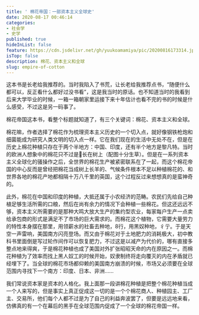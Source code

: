 ```yaml
---
title: ' 棉花帝国：一部资本主义全球史'
date: 2020-08-17 00:46:14
categories:
- 社会学
- 史学
published: true
hideInList: false
feature: https://cdn.jsdelivr.net/gh/yuukoamamiya/pic/20200816173314.jpg
isTop: false
description: 棉花、资本主义和全球 
slug: empire-of-cotton
---
```

这本书是长老给我推荐的。当时我陷入了书荒，让长老给我推荐点书，“随便什么都可以，反正看什么都好过没书看”，这是我当时的原话。也不知道当时的我看到后来大学毕业的时候，一箱一箱朝家里运接下来十年估计也看不完的书的时候是什么感受，不过这是另一码事了。

<!-- more -->

棉花帝国这本书，看整个标题就知道了，有三个关键词：棉花、资本主义和全球。

棉花嘛，作者选择了棉花作为梳理资本主义历史的一个切入点，就好像钢铁枪炮和细菌能成为研究人类文明的切入点一样。它在我们现在的生活中无处不在，但是在历史上棉花种植只存在于两个半地方：中国、印度，还有半个地方是黎凡特。当时的欧洲人想象中的棉花只不过是🐏长在树上（配图十分生草）。但是在一系列资本主义全球化的骚操作之后，全世界的棉花生产被紧密联系在了一起，而这个棉花帝国的中心反而是曾经把棉花当成树上长羊的、气候条件根本不足以种植棉花的、和世界各地的棉花产地都相隔十万八千里的英国，这个过程反过来想想真的是蛮神奇的。

此外，棉花在中国和印度的种植，大抵还属于小农经济的范畴。农民们先给自己种植足够生活所需的口粮，然后在尚有余力的情况下会种植一些棉花。但这还远远不够，资本主义所需要的是那种大鸣大放大生产的集约型农业，每家每户生产一点卖给承包商的形式是满足不了市场的巨大需求的。而棉花这个植物，它需要大量劳力的特性本身摆在那里，用领薪水的社畜去种地，8行，用黑奴种地，彳亍。于是天空一声雷响，美国南方闪亮登场。而又由于棉花对于土地肥力的消耗极大，初中教科书里面倒是写过轮作间作可以恢复肥力，不过这是以减产为代价的，哪有直接多整点地来得爽，于是棉花种植也成了美国对外扩张昭昭天命的内在原因之一。而棉花种植为了效率而找上黑人奴工的时候开始，奴隶制终将走向覆灭的内在矛盾就已经埋下了。当全球的棉花市场都仰赖的美国南方崩溃的时候，市场又必须要在全球范围内寻找下一个南方：印度、日本、非洲……

我们常说资本家是资本的人格化。我上面那一段讲棉花种植是把整个棉花种植当成一个人来写的，但是事实上真正促成这一切的是一个个棉花商人、种植园主、工厂主、交易所，他们每个人都不过是为了自己的利益奔波罢了，但要是远远地来看，仿佛真的有一个在幕后的黑手在全球范围内促成了一个全球的棉花帝国一样。

